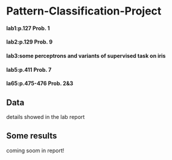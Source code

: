# Pattern-Classification-Project
#### lab1:p.127 Prob. 1
#### lab2:p.129 Prob. 9
#### lab3:some perceptrons and variants of supervised task on iris
#### lab5:p.411 Prob. 7
#### la65:p.475-476 Prob. 2&3
## Data
details showed in the lab report
## Some results
coming soom in report!
